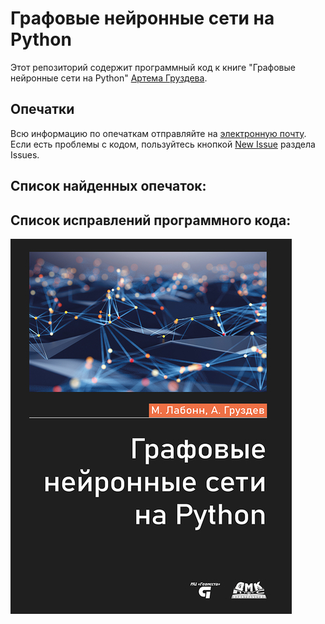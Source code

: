 

# Графовые нейронные сети на Python

Этот репозиторий содержит программный код к книге "Графовые нейронные сети на Python" [Артема Груздева](https://t.me/Gewissta).


## Опечатки
Всю информацию по опечаткам отправляйте на [электронную почту](mailto:info@gewissta.ru). Если есть проблемы с кодом, пользуйтесь кнопкой [New Issue](https://github.com/Gewissta/GNN/issues/new/choose) раздела Issues.


## Список найденных опечаток:


## Список исправлений программного кода:

![logo](logo.jpeg)